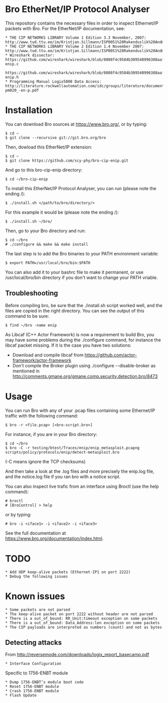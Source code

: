 # Bro EtherNet/IP Protocol Analyser #
This repository contains the necessary files in order to inspect Ethernet/IP
packets with Bro.
For the EtherNet/IP documentation, see:

    * THE CIP NETWORKS LIBRARY Volume 1 Edition 3.3 November, 2007: http://www.tud.ttu.ee/im/Kristjan.Sillmann/ISP0051%20Rakenduslik%20Andmeside/CIP%20docs/CIP%20Vol1_3.3.pdf
    * THE CIP NETWORKS LIBRARY Volume 2 Edition 1.4 November 2007: http://www.tud.ttu.ee/im/Kristjan.Sillmann/ISP0051%20Rakenduslik%20Andmeside/CIP%20docs/CIP%20Vol2_1.4.pdf
    * Wireshark dissector: https://github.com/wireshark/wireshark/blob/0808f4c9584b309548996388aafde51820a68932/epan/dissectors/packet-enip.c
      https://github.com/wireshark/wireshark/blob/0808f4c9584b309548996388aafde51820a68932/epan/dissectors/packet-enip.h
    * Programming Manual Logix5000 Data Access: http://literature.rockwellautomation.com/idc/groups/literature/documents/pm/1756-pm020_-en-p.pdf

# Installation #
You can download Bro sources at https://www.bro.org/, or by typing:

    $ cd ~
    $ git clone --recursive git://git.bro.org/bro

Then, dowload this EtherNet/IP extension:

    $ cd ~
    $ git clone https://github.com/scy-phy/bro-cip-enip.git

And go to this bro-cip-enip directory:

    $ cd ~/bro-cip-enip

To install this EtherNet/IP Protocol Analyser, you can run (please note the ending /):

    $ ./install.sh </path/to/bro/directory/>

For this example it would be (please note the ending /):

    $ ./install.sh ~/bro/

Then, go to your Bro directory and run:

    $ cd ~/bro
    # ./configure && make && make install

The last step is to add the Bro binaries to your PATH environment variable:

    $ export PATH=/usr/local/bro/bin:$PATH

You can also add it to your bashrc file to make it permanent, or use /usr/local/bro/bin directory if you don't want to change your PATH vriable.

## Troubleshooting ##

Before compiling bro, be sure that the ./install.sh script worked well, and the files are copied in the right directory.
You can see the output of this command to be sure:

    $ find ~/bro -name enip

As Libcaf (C++ Actor Framework) is now a requirement to build Bro, you may have some problems during the ./configure command, for instance the libcaf packet missing.
If it is the case you have two solutions:

   * Download and compile libcaf from https://github.com/actor-framework/actor-framework
   * Don't compile the Broker plugin using ./configure --disable-broker as mentioned in http://comments.gmane.org/gmane.comp.security.detection.bro/8473

# Usage #
You can run Bro with any of your .pcap files containing some Ethernet/IP
traffic with the following command:

    $ bro -r <file.pcap> [<bro-script.bro>]

For instance, if you are in your Bro directory:

    $ cd ~/bro
    $ bro -C -r testing/btest/Traces/enip/enip_metasploit.pcapng scripts/policy/protocols/enip/detect-metasploit.bro

(-C means ignore the TCP checksums)

And then take a look at the .log files and more precisely the enip.log file, and
the notice.log file if you ran bro with a notice script.

You can also inspect live trafic from an interface using Broctl (use the help command):

    # broctl
    # [BroControl] > help

or by typing:

    # bro -i <iface1> -i <iface2> -i <iface3>

See the full documentation at https://www.bro.org/documentation/index.html.

# TODO #

    * Add UDP keep-alive packets (Ethernet-IP1 on port 2222)
    * Debug the following issues

# Known issues #

    * Some packets are not parsed
    * The keep-alive packet on port 2222 without header are not parsed
    * There is a out_of_bound: RR_Unit:timeout exception on some packets
    * There is a out_of_bound: Data_Address:len exception on some packets
    * The CIP payloads are interpreted as numbers (count) and not as bytes

## Detecting attacks ##
From http://reversemode.com/downloads/logix_report_basecamp.pdf

    * Interface Configuration

Specific to 1756-ENBT module

    * Dump 1756-ENBT’s module boot code
    * Reset 1756-ENBT module
    * Crash 1756-ENBT module
    * Flash Update
